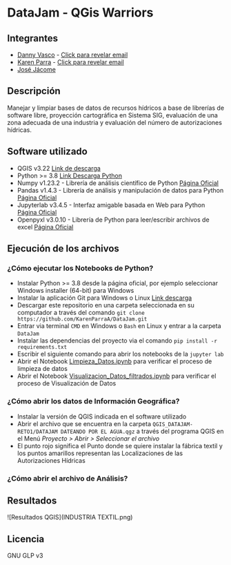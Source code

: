 # DataJam - QGis Warriors
## Integrantes
- [Danny Vasco](https://github.com/Danny-Vasco) - [Click para revelar email](mailto:marcelovasco4@gmail.com)
- [Karen Parra](https://github.com/KarenParraA/) - [Click para revelar email](mailto:kren.parra9@gmail.com)
- [José Jácome](https://github.com/josejacomeb/)


## Descripción
Manejar y limpiar bases de datos de recursos hídricos a base de librerías de software libre, proyección cartográfica en Sistema SIG, evaluación de una zona adecuada de una industria y evaluación del número de autorizaciones hídricas. 

## Software utilizado
- QGIS v3.22 [Link de descarga](https://qgis.org/es/site/forusers/download.html)
- Python >= 3.8 [Link Descarga Python](https://www.python.org/downloads/release/python-3106/)
- Numpy v1.23.2 - Librería de análisis científico de Python [Página Oficial](https://numpy.org/)
- Pandas v1.4.3 - Librería de análisis y manipulación de datos para Python [Página Oficial](https://pandas.pydata.org/)
- Jupyterlab v3.4.5 - Interfaz amigable basada en Web para Python [Página Oficial](https://jupyter.org/)
- Openpyxl v3.0.10 - Librería de Python para leer/escribir archivos de excel [Página Oficial](https://openpyxl.readthedocs.io/en/stable/)

## Ejecución de los archivos
### ¿Cómo ejecutar los Notebooks de Python?
- Instalar Python >= 3.8 desde la página oficial, por ejemplo seleccionar Windows installer (64-bit) para Windows 
- Instalar la aplicación Git para Windows o Linux [Link descarga](https://git-scm.com/downloads)
- Descargar este repositorio en una carpeta seleccionada en su computador a través del comando `git clone https://github.com/KarenParraA/DataJam.git`
- Entrar via terminal `CMD` en Windows o `Bash` en Linux y entrar a la carpeta `DataJam`
- Instalar las dependencias del proyecto via el comando `pip install -r requirements.txt`
- Escribir el siguiente comando para abrir los notebooks de la `jupyter lab`
- Abrir el Notebook [Limpieza_Datos.ipynb](https://github.com/KarenParraA/DataJam/blob/main/Limpieza_Datos.ipynb) para verificar el proceso de limpieza de datos
- Abrir el Notebook [Visualizacion_Datos_filtrados.ipynb](https://github.com/KarenParraA/DataJam/blob/main/Visualizacion_Datos_filtrados.ipynb) para verificar el proceso de Visualización de Datos
### ¿Cómo abrir los datos de Información Geográfica?
- Instalar la versión de QGIS indicada en el software utilizado
- Abrir el archivo que se encuentra en la carpeta `QGIS_DATAJAM-RETO1/DATAJAM DATEANDO POR EL AGUA.qgz` a través del programa QGIS en el Menú  *Proyecto > Abrir > Seleccionar el archivo*
- El punto rojo significa el Punto donde se quiere instalar la fábrica textil y los puntos amarillos representan las Localizaciones de las Autorizaciones Hídricas

### ¿Cómo abrir el archivo de Análisis?

## Resultados
![Resultados QGIS](INDUSTRIA TEXTIL.png)

## Licencia
GNU GLP v3
